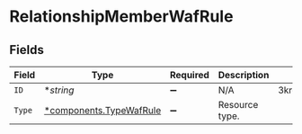 # RelationshipMemberWafRule


## Fields

| Field                                                             | Type                                                              | Required                                                          | Description                                                       | Example                                                           |
| ----------------------------------------------------------------- | ----------------------------------------------------------------- | ----------------------------------------------------------------- | ----------------------------------------------------------------- | ----------------------------------------------------------------- |
| `ID`                                                              | **string*                                                         | :heavy_minus_sign:                                                | N/A                                                               | 3krg2uUGZzb2W9Euo4moOR                                            |
| `Type`                                                            | [*components.TypeWafRule](../../models/components/typewafrule.md) | :heavy_minus_sign:                                                | Resource type.                                                    |                                                                   |